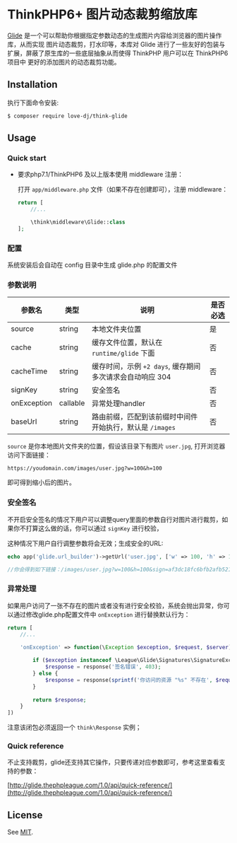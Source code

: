 # ThinkPHP6+ 图片动态裁剪缩放库

[Glide](https://github.com/thephpleague/glide) 是一个可以帮助你根据指定参数动态的生成图片内容给浏览器的图片操作库，从而实现
图片动态裁剪，打水印等，本库对 Glide 进行了一些友好的包装与扩展，屏蔽了原生库的一些底层抽象从而使得 ThinkPHP 用户可以在 ThinkPHP6 项目中
更好的添加图片的动态裁剪功能。

## Installation

执行下面命令安装:

```bash
$ composer require love-dj/think-glide
```

## Usage

### Quick start

- 要求php7.1/ThinkPHP6 及以上版本使用 middleware 注册：

  打开 `app/middleware.php` 文件（如果不存在创建即可），注册 middleware：

    ```php
    return [
        //...
    
        \think\middleware\Glide::class
    ];
    ```

### 配置

系统安装后会自动在 config 目录中生成 glide.php 的配置文件

### 参数说明

| 参数名         | 类型       | 说明                                   | 是否必选 |
|-------------|----------|--------------------------------------|------|
| source      | string   | 本地文件夹位置                              | 是    |
| cache       | string   | 缓存文件位置，默认在 `runtime/glide` 下面        | 否    |
| cacheTime   | string   | 缓存时间，示例 `+2 days`, 缓存期间多次请求会自动响应 304 | 否    |
| signKey     | string   | 安全签名                                 | 否    | 
| onException | callable | 异常处理handler                          | 否    | 
| baseUrl     | string   | 路由前缀，匹配到该前缀时中间件开始执行，默认是 `/images`    | 否    | 

`source` 是你本地图片文件夹的位置，假设该目录下有图片 `user.jpg`, 打开浏览器访问下面链接：

```
https://youdomain.com/images/user.jpg?w=100&h=100
```
即可得到缩小后的图片。

### 安全签名

不开启安全签名的情况下用户可以调整query里面的参数自行对图片进行裁剪，如果你不打算这么做的话，你可以通过
`signKey` 进行校验，

这种情况下用户自行调整参数将会无效；生成安全的URL:

```php
echo app('glide.url_builder')->getUrl('user.jpg', ['w' => 100, 'h' => 100]);

//你会得到如下链接：/images/user.jpg?w=100&h=100&sign=af3dc18fc6bfb2afb521e587c348b904
```

### 异常处理

如果用户访问了一张不存在的图片或者没有进行安全校验，系统会抛出异常，你可以通过修改glide.php配置文件中 `onException` 进行替换默认行为：

```php
return [
    //...

    'onException' => function(\Exception $exception, $request, $server){
    
        if ($exception instanceof \League\Glide\Signatures\SignatureException) {
            $response = response('签名错误', 403);
        } else {
            $response = response(sprintf('你访问的资源 "%s" 不存在', $request->path()), 404);
        }
        
        return $response;
    }
])
```

注意该闭包必须返回一个 `think\Response` 实例；

### Quick reference

不止支持裁剪，glide还支持其它操作，只要传递对应参数即可，参考这里查看支持的参数：

[http://glide.thephpleague.com/1.0/api/quick-reference/](http://glide.thephpleague.com/1.0/api/quick-reference/)

## License

See [MIT](https://opensource.org/licenses/MIT).

